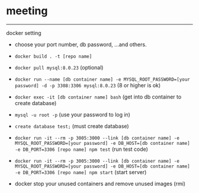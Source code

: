 # meeting

---
docker setting
- choose your port number, db password, ...and others.
- `docker build . -t [repo name]`
- `docker pull mysql:8.0.23` (optional)
- `docker run --name [db container name] -e MYSQL_ROOT_PASSWORD=[your password] -d -p 3308:3306 mysql:8.0.23` (8 or higher is ok)
- `docker exec -it [db container name] bash` (get into db container to create database)
- `mysql -u root -p` (use your password to log in)
- `create database test;` (must create database)
- `docker run -it --rm -p 3005:3000 --link [db container name] -e MYSQL_ROOT_PASSWORD=[your password] -e DB_HOST=[db container name] -e DB_PORT=3306 [repo name] npm test` (run test code)
- `docker run -it --rm -p 3005:3000 --link [db container name] -e MYSQL_ROOT_PASSWORD=[your password] -e DB_HOST=[db container name] -e DB_PORT=3306 [repo name] npm start` (start server)

- docker stop your unused containers and remove unused images (rmi)



